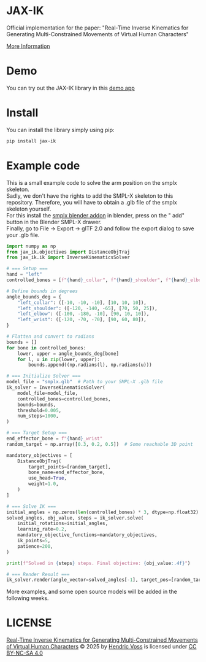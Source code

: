 # JAX-IK

Official implementation for the paper: "Real-Time Inverse Kinematics for Generating Multi-Constrained Movements of
Virtual Human Characters"

[More Information](https://hvoss-techfak.github.io/JAX-IK/)

# Demo

You can try out the JAX-IK library in this [demo app](https://huggingface.co/spaces/hvoss-techfak/JAX-IK)

# Install

You can install the library simply using pip:

```bash
pip install jax-ik
```

# Example code

This is a small example code to solve the arm position on the smplx skeleton. \
Sadly, we don't have the rights to add the SMPL-X skeleton to this repository. Therefore, you will have to obtain a .glb
file of the smplx skeleton yourself. \
For this install the [smplx blender addon](https://github.com/Meshcapade/SMPL_blender_addon) in blender, press on the "
add" button in the Blender SMPL-X drawer. \
Finally, go to File -> Export -> glTF 2.0 and follow the export dialog to save your .glb file.

```python
import numpy as np
from jax_ik.objectives import DistanceObjTraj
from jax_ik.ik import InverseKinematicsSolver

# === Setup ===
hand = "left"
controlled_bones = [f"{hand}_collar", f"{hand}_shoulder", f"{hand}_elbow", f"{hand}_wrist"]

# Define bounds in degrees
angle_bounds_deg = {
    "left_collar": ([-10, -10, -10], [10, 10, 10]),
    "left_shoulder": ([-120, -140, -65], [70, 50, 25]),
    "left_elbow": ([-100, -180, -10], [90, 10, 10]),
    "left_wrist": ([-120, -70, -70], [90, 60, 80]),
}

# Flatten and convert to radians
bounds = []
for bone in controlled_bones:
    lower, upper = angle_bounds_deg[bone]
    for l, u in zip(lower, upper):
        bounds.append((np.radians(l), np.radians(u)))

# === Initialize Solver ===
model_file = "smplx.glb"  # Path to your SMPL-X .glb file
ik_solver = InverseKinematicsSolver(
    model_file=model_file,
    controlled_bones=controlled_bones,
    bounds=bounds,
    threshold=0.005,
    num_steps=1000,
)

# === Target Setup ===
end_effector_bone = f"{hand}_wrist"
random_target = np.array([0.3, 0.2, 0.5])  # Some reachable 3D point

mandatory_objectives = [
    DistanceObjTraj(
        target_points=[random_target],
        bone_name=end_effector_bone,
        use_head=True,
        weight=1.0,
    )
]

# === Solve IK ===
initial_angles = np.zeros(len(controlled_bones) * 3, dtype=np.float32)
solved_angles, obj_value, steps = ik_solver.solve(
    initial_rotations=initial_angles,
    learning_rate=0.2,
    mandatory_objective_functions=mandatory_objectives,
    ik_points=5,
    patience=200,
)

print(f"Solved in {steps} steps. Final objective: {obj_value:.4f}")

# === Render Result ===
ik_solver.render(angle_vector=solved_angles[-1], target_pos=[random_target], interactive=True)
```

More examples, and some open source models will be added in the following weeks.

# LICENSE

<a href="https://github.com/hvoss-techfak/TF-JAX-IK">Real-Time Inverse Kinematics for Generating Multi-Constrained
Movements of Virtual Human Characters</a> © 2025 by <a href="https://github.com/hvoss-techfak">Hendric Voss</a> is
licensed under <a href="https://creativecommons.org/licenses/by-nc-sa/4.0/">CC BY-NC-SA
4.0</a><img src="https://mirrors.creativecommons.org/presskit/icons/cc.svg" alt="" style="max-width: 1em;max-height:1em;margin-left: .2em;"><img src="https://mirrors.creativecommons.org/presskit/icons/by.svg" alt="" style="max-width: 1em;max-height:1em;margin-left: .2em;"><img src="https://mirrors.creativecommons.org/presskit/icons/nc.svg" alt="" style="max-width: 1em;max-height:1em;margin-left: .2em;"><img src="https://mirrors.creativecommons.org/presskit/icons/sa.svg" alt="" style="max-width: 1em;max-height:1em;margin-left: .2em;">
